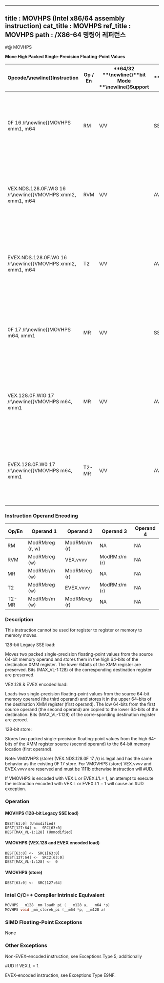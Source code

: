 ----------------------------
title : MOVHPS (Intel x86/64 assembly instruction)
cat_title : MOVHPS
ref_title : MOVHPS
path : /X86-64 명령어 레퍼런스
----------------------------
#@ MOVHPS

**Move High Packed Single-Precision Floating-Point Values**

|**Opcode/**\newline{}**Instruction**|**Op / En**|**64/32 **\newline{}**bit Mode **\newline{}**Support**|**CPUID **\newline{}**Feature **\newline{}**Flag**|**Description**|
|------------------------------------|-----------|------------------------------------------------------|--------------------------------------------------|---------------|
|0F 16 /r\newline{}MOVHPS xmm1, m64|RM|V/V|SSE|Move two packed single-precision floating-point values from m64 to high quadword of xmm1.|
|VEX.NDS.128.0F.WIG 16 /r\newline{}VMOVHPS xmm2, xmm1, m64|RVM|V/V|AVX|Merge two packed single-precision floating-point values from m64 and the low quadword of xmm1.|
|EVEX.NDS.128.0F.W0 16 /r\newline{}VMOVHPS xmm2, xmm1, m64|T2|V/V|AVX512F|Merge two packed single-precision floating-point values from m64 and the low quadword of xmm1.|
|0F 17 /r\newline{}MOVHPS m64, xmm1|MR|V/V|SSE|Move two packed single-precision floating-point values from high quadword of xmm1 to m64.|
|VEX.128.0F.WIG 17 /r\newline{}VMOVHPS m64, xmm1|MR|V/V|AVX|Move two packed single-precision floating-point values from high quadword of xmm1 to m64.|
|EVEX.128.0F.W0 17 /r\newline{}VMOVHPS m64, xmm1|T2-MR|V/V|AVX512F|Move two packed single-precision floating-point values from high quadword of xmm1 to m64.|
### Instruction Operand Encoding


|Op/En|Operand 1|Operand 2|Operand 3|Operand 4|
|-----|---------|---------|---------|---------|
|RM|ModRM:reg (r, w)|ModRM:r/m (r)|NA|NA|
|RVM|ModRM:reg (w)|VEX.vvvv|ModRM:r/m (r)|NA|
|MR|ModRM:r/m (w)|ModRM:reg (r)|NA|NA|
|T2|ModRM:reg (w)|EVEX.vvvv|ModRM:r/m (r)|NA|
|T2-MR|ModRM:r/m (w)|ModRM:reg (r)|NA|NA|
### Description


This instruction cannot be used for register to register or memory to memory moves.

128-bit Legacy SSE load:

Moves two packed single-precision floating-point values from the source 64-bit memory operand and stores them in the high 64-bits of the destination XMM register. The lower 64bits of the XMM register are preserved. Bits (MAX_VL-1:128) of the corresponding destination register are preserved.

VEX.128 & EVEX encoded load:

Loads two single-precision floating-point values from the source 64-bit memory operand (the third operand) and stores it in the upper 64-bits of the destination XMM register (first operand). The low 64-bits from the first source operand (the second operand) are copied to the lower 64-bits of the destination. Bits (MAX_VL-1:128) of the corre-sponding destination register are zeroed.

128-bit store:

Stores two packed single-precision floating-point values from the high 64-bits of the XMM register source (second operand) to the 64-bit memory location (first operand).

Note: VMOVHPS (store) (VEX.NDS.128.0F 17 /r) is legal and has the same behavior as the existing 0F 17 store. For VMOVHPS (store) VEX.vvvv and EVEX.vvvv are reserved and must be 1111b otherwise instruction will #UD.

If VMOVHPS is encoded with VEX.L or EVEX.L'L= 1, an attempt to execute the instruction encoded with VEX.L or EVEX.L'L= 1 will cause an #UD exception.


### Operation
#### MOVHPS (128-bit Legacy SSE load)
```info-verb
DEST[63:0] (Unmodified)
DEST[127:64] <-   SRC[63:0]
DEST[MAX_VL-1:128] (Unmodified)
```
#### VMOVHPS (VEX.128 and EVEX encoded load)
```info-verb
DEST[63:0]  <-  SRC1[63:0]
DEST[127:64]  <-  SRC2[63:0]
DEST[MAX_VL-1:128]  <-  0
```
#### VMOVHPS (store)
```info-verb
DEST[63:0]  <-  SRC[127:64]
```

### Intel C/C++ Compiler Intrinsic Equivalent

```cpp
MOVHPS __m128 _mm_loadh_pi ( __m128 a, __m64 *p)
MOVHPS void _mm_storeh_pi (__m64 *p, __m128 a)
```
### SIMD Floating-Point Exceptions


None

### Other Exceptions


Non-EVEX-encoded instruction, see Exceptions Type 5; additionally

#UD If VEX.L = 1.

EVEX-encoded instruction, see Exceptions Type E9NF.

